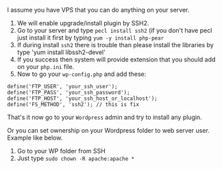 I assume you have VPS that you can do anything on your server.

1. We will enable upgrade/install plugin by SSH2.
2. Go to your server and type `pecl install ssh2` (if you don't have pecl just install it first by typing `yum -y install php-pear`
3. If during install `ssh2` there is trouble than please install the libraries by type 'yum install libssh2-devel'
4. If you success then system will provide extension that you should add on your `php.ini` file.
5. Now to go your `wp-config.php` and add these:
```
define('FTP_USER', 'your_ssh_user');
define('FTP_PASS', 'your_ssh_password');
define('FTP_HOST', 'your_ssh_host_or_localhost');
define('FS_METHOD', 'ssh2'); // this is fix
```
That's it now go to your `Wordpress` admin and try to install any plugin.

Or you can set ownership on your Wordpress folder to web server user. Example like below.

1. Go to your WP folder from SSH
2. Just type `sudo chown -R apache:apache *`
